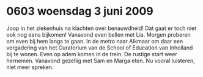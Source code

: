 # 0603 woensdag 3 juni 2009
Joop in het ziekenhuis na klachten over benauwdheid! Dat gaat er toch niet ook nog eens bijkomen! Vanavond even bellen met Lia. Morgen proberen om even bij hem langs te gaan. In de metro naar Alkmaar om daar een vergadering van het Curatorium van de School of Education van Inholland bij te wonen. Even op adem komen in de trein. De rustige start weer hernemen. Vanavond gezellig met Sam en Marga eten. Nu vooral luisteren, niet meer spreken.